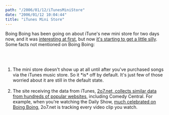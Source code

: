 ```yaml
---
path: "/2006/01/12/iTunesMiniStore" 
date: "2006/01/12 10:04:44" 
title: "iTunes Mini Store" 
---
```

<p>Boing Boing has been going on about iTune's new mini store for two days now, and it was <a href="http://www.boingboing.net/2006/01/11/itunes_update_spies_.html">interesting at first</a>, but now <a href="http://www.boingboing.net/2006/01/11/steve_jobs_apple_dis.html">it's starting to get a little silly</a>. Some facts not mentioned on Boing Boing:</p><br><ol><br><li>The mini store doesn't show up at all until after you've purchased songs via the iTunes music store. So it *is* off by default. It's just few of those worried about it are still in the default state.</li><br><li>The site receiving the data from iTunes, <a href="http://www.google.com/search?q=%222o7.net%22">2o7.net, collects similar data from hundreds of popular websites</a>, including Comedy Central. For example, when you're watching the Daily Show, <a href="http://www.google.com/search?q=site%3Aboingboing.net+%22daily+show%22">much celebrated on Boing Boing</a>, 2o7.net is tracking every video clip you watch.</li><br></ol>